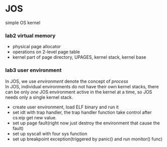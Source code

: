 # JOS
simple OS kernel
### lab2 virtual memory
* physical page allocator
* operations on 2-level page table
* kernel part of page directory, UPAGES, kernel stack, kernel base


### lab3 user environment
In JOS, we use _environment_ denote the concept of _process_<br>
In JOS, individual environments do not have their own kernel stacks, there can be only _one_ JOS environment active in the kernel at a time, so JOS needs only a single kernel stack.<br>
* create user environment, load ELF binary and run it
* set idt with trap handler, the trap handler function take control after cs:eip get new value.
* set up page fault(right now just destroy the environment that cause the fault)
* set up syscall with four sys function
* set up breakpoint exception(triggered by panic() and run monitor() func)

